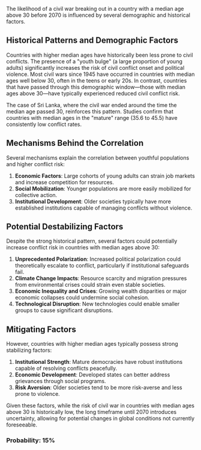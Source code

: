 The likelihood of a civil war breaking out in a country with a median age above 30 before 2070 is influenced by several demographic and historical factors.

## Historical Patterns and Demographic Factors

Countries with higher median ages have historically been less prone to civil conflicts. The presence of a "youth bulge" (a large proportion of young adults) significantly increases the risk of civil conflict onset and political violence. Most civil wars since 1945 have occurred in countries with median ages well below 30, often in the teens or early 20s. In contrast, countries that have passed through this demographic window—those with median ages above 30—have typically experienced reduced civil conflict risk.

The case of Sri Lanka, where the civil war ended around the time the median age passed 30, reinforces this pattern. Studies confirm that countries with median ages in the "mature" range (35.6 to 45.5) have consistently low conflict rates.

## Mechanisms Behind the Correlation

Several mechanisms explain the correlation between youthful populations and higher conflict risk:

1. **Economic Factors**: Large cohorts of young adults can strain job markets and increase competition for resources.
2. **Social Mobilization**: Younger populations are more easily mobilized for collective action.
3. **Institutional Development**: Older societies typically have more established institutions capable of managing conflicts without violence.

## Potential Destabilizing Factors

Despite the strong historical pattern, several factors could potentially increase conflict risk in countries with median ages above 30:

1. **Unprecedented Polarization**: Increased political polarization could theoretically escalate to conflict, particularly if institutional safeguards fail.
2. **Climate Change Impacts**: Resource scarcity and migration pressures from environmental crises could strain even stable societies.
3. **Economic Inequality and Crises**: Growing wealth disparities or major economic collapses could undermine social cohesion.
4. **Technological Disruption**: New technologies could enable smaller groups to cause significant disruptions.

## Mitigating Factors

However, countries with higher median ages typically possess strong stabilizing factors:

1. **Institutional Strength**: Mature democracies have robust institutions capable of resolving conflicts peacefully.
2. **Economic Development**: Developed states can better address grievances through social programs.
3. **Risk Aversion**: Older societies tend to be more risk-averse and less prone to violence.

Given these factors, while the risk of civil war in countries with median ages above 30 is historically low, the long timeframe until 2070 introduces uncertainty, allowing for potential changes in global conditions not currently foreseeable.

### Probability: 15%